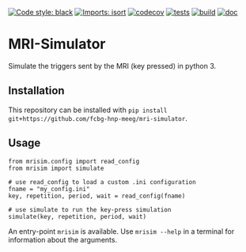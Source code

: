 [![Code style: black](https://img.shields.io/badge/code%20style-black-000000.svg)](https://github.com/psf/black)
[![Imports: isort](https://img.shields.io/badge/%20imports-isort-%231674b1?style=flat&labelColor=ef8336)](https://pycqa.github.io/isort/)
[![codecov](https://codecov.io/gh/fcbg-hnp-meeg/mri-simulator/branch/master/graph/badge.svg?token=F5FKJ70M9D)](https://codecov.io/gh/fcbg-hnp-meeg/mri-simulator)
[![tests](https://github.com/fcbg-hnp-meeg/mri-simulator/actions/workflows/pytest.yml/badge.svg?branch=main)](https://github.com/fcbg-hnp-meeg/mri-simulator/actions/workflows/pytest.yml)
[![build](https://github.com/fcbg-hnp-meeg/mri-simulator/actions/workflows/build.yml/badge.svg?branch=main)](https://github.com/fcbg-hnp-meeg/mri-simulator/actions/workflows/build.yml)
[![doc](https://github.com/fcbg-hnp-meeg/mri-simulator/actions/workflows/doc.yml/badge.svg?branch=main)](https://github.com/fcbg-hnp-meeg/mri-simulator/actions/workflows/doc.yml)

# MRI-Simulator

Simulate the triggers sent by the MRI (key pressed) in python 3.

## Installation

This repository can be installed with `pip install git+https://github.com/fcbg-hnp-meeg/mri-simulator`.

## Usage

```
from mrisim.config import read_config
from mrisim import simulate

# use read_config to load a custom .ini configuration
fname = "my_config.ini"
key, repetition, period, wait = read_config(fname)

# use simulate to run the key-press simulation
simulate(key, repetition, period, wait)
```

An entry-point `mrisim` is available. Use `mrisim --help` in a terminal for
information about the arguments.
